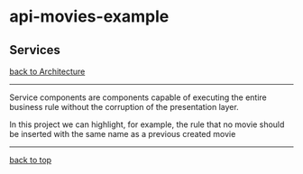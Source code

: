 # api-movies-example

## Services

[back to Architecture](architecture.md)

---

Service components are components capable of executing the entire business rule without the corruption of the presentation layer.

In this project we can highlight, for example, the rule that no movie should be inserted with the same name as a previous created movie

---

[back to top](#api-movies-example)
